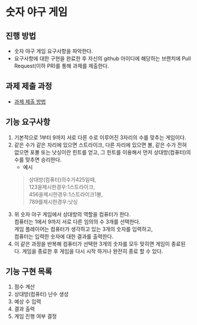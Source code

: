 # 숫자 야구 게임
## 진행 방법
* 숫자 야구 게임 요구사항을 파악한다.
* 요구사항에 대한 구현을 완료한 후 자신의 github 아이디에 해당하는 브랜치에 Pull Request(이하 PR)를 통해 과제를 제출한다.

## 과제 제출 과정
* [과제 제출 방법](https://github.com/next-step/nextstep-docs/tree/master/precourse)

## 기능 요구사항
1. 기본적으로 1부터 9까지 서로 다른 수로 이루어진 3자리의 수를 맞추는 게임이다.
2. 같은 수가 같은 자리에 있으면 스트라이크, 다른 자리에 있으면 볼, 같은 수가 전혀 없으면 포볼 또는 낫싱이란 힌트를 얻고,
   그 힌트를 이용해서 먼저 상대방(컴퓨터)의 수를 맞추면 승리한다.
   * 예시
   > 상대방(컴퓨터)의수가425일때,  
   > 123을제시한경우:1스트라이크,  
   > 456을제시한경우:1스트라이크1볼,  
   > 789를제시한경우:낫싱
4. 위 숫자 야구 게임에서 상대방의 역할을 컴퓨터가 한다.  
   컴퓨터는 1에서 9까지 서로 다른 임의의 수 3개를 선택한다.  
   게임 플레이어는 컴퓨터가 생각하고 있는 3개의 숫자를 입력하고,  
   컴퓨터는 입력한 숫자에 대한 결과를 출력한다.  
5. 이 같은 과정을 반복해 컴퓨터가 선택한 3개의 숫자를 모두 맞히면 게임이 종료된다.
   게임을 종료한 후 게임을 다시 시작 하거나 완전히 종료 할 수 있다.
   
## 기능 구현 목록
1. 점수 계산
2. 상대방(컴퓨터) 난수 생성
3. 예상 수 입력
4. 결과 출력
5. 계임 진행 여부 결정
